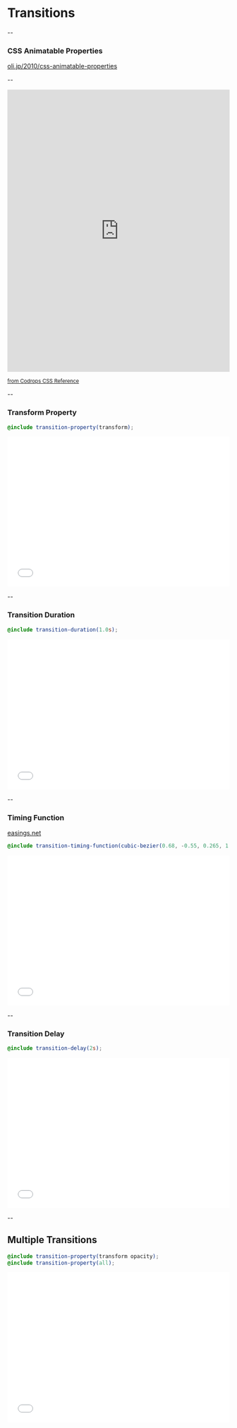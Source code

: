 # Transitions

--

### CSS Animatable Properties

[oli.jp/2010/css-animatable-properties](http://oli.jp/2010/css-animatable-properties)

--

<iframe src="http://tympanus.net/codrops-playground/SaraSoueidan/h2AUfhxe/embed/result,html,css/"
  class="codrops-playground-embed"
  width="100%"
  height="640px"
  frameborder="0"
  scrolling="no"
  allowfullscreen="true"
  style="position: relative;">
</iframe>

<small>[from Codrops CSS Reference](http://tympanus.net/codrops/css_reference/transition)</small>

--

### Transform Property

```scss
@include transition-property(transform);
```

<iframe height='340'
  scrolling='no'
  src='//codepen.io/winkerVSbecks/embed/MwjeEq/?height=340&theme-id=15009&default-tab=result'
  frameborder='no'
  allowtransparency='true'
  allowfullscreen='true'
  style='width: 100%;'>
</iframe>

--

### Transition Duration

```scss
@include transition-duration(1.0s);
```

<iframe height='340'
  scrolling='no'
  src='//codepen.io/winkerVSbecks/embed/Mwjerq/?height=340&theme-id=15009&default-tab=result'
  frameborder='no'
  allowtransparency='true'
  allowfullscreen='true'
  style='width: 100%;'>
</iframe>

--

### Timing Function

[easings.net](http://easings.net)

```scss
@include transition-timing-function(cubic-bezier(0.68, -0.55, 0.265, 1.55));
```


<iframe height='340'
  scrolling='no'
  src='//codepen.io/winkerVSbecks/embed/OVRXQm/?height=340&theme-id=15009&default-tab=result'
  frameborder='no'
  allowtransparency='true'
  allowfullscreen='true'
  style='width: 100%;'>
</iframe>

--

### Transition Delay

```scss
@include transition-delay(2s);
```


<iframe height='340'
  scrolling='no'
  src='//codepen.io/winkerVSbecks/embed/zGKBWX/?height=340&theme-id=15009&default-tab=result'
  frameborder='no'
  allowtransparency='true'
  allowfullscreen='true'
  style='width: 100%;'>
</iframe>

--

## Multiple Transitions

```scss
@include transition-property(transform opacity);
@include transition-property(all);
```

<iframe height='340'
  scrolling='no'
  src='//codepen.io/winkerVSbecks/embed/jPMrxx/?height=340&theme-id=15009&default-tab=result'
  frameborder='no'
  allowtransparency='true'
  allowfullscreen='true'
  style='width: 100%;'>
</iframe>
